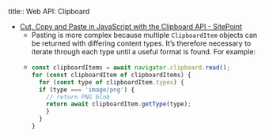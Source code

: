 title:: Web API: Clipboard

- [Cut, Copy and Paste in JavaScript with the Clipboard API - SitePoint](https://www.sitepoint.com/clipboard-api/)
	- Pasting is more complex because multiple `ClipboardItem` objects can be returned with differing content types. It’s therefore necessary to iterate through each type until a useful format is found. For example:
	- ```js
	  const clipboardItems = await navigator.clipboard.read();
	  for (const clipboardItem of clipboardItems) {
	    for (const type of clipboardItem.types) {
	  	if (type === 'image/png') {
	      // return PNG blob
	      return await clipboardItem.getType(type);
	      }
	    }
	  }
	  ```